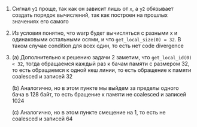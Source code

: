 1) Сигнал `y1` проще, так как он зависит лишь от `x`, 
   а `y2` обязывает создать порядок вычислений, 
   так как построен на прошлых значениях его самого

2) Из условия понятно, что warp будет вычисляться с разными x
   и одинаковыми остальными осями, и что `get_local_size(0) = 32`.
   В таком случае condition для всех один, то есть нет code divergence
   
3)
   (а) Дополнительно к решению задачи 2 заметим, что `get_local_id(0) < 32`, 
       тогда обращаемся каждый раз к бачам памяти с размером 32, 
	   то есть обращаемся к одной кеш линии, то есть обращение к памяти coalesced и записей 32
	
   (b) Аналогично, но в этом пункте мы выйдем за пределы одного бача в 128 байт,
       то есть бращение к памяти не coalesced и записей 1024
	
   (с) Аналогично, но в этом пункте смещение на 1, то есть не coalesced и записей 64